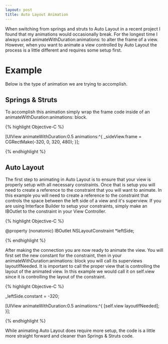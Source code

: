 ```yaml
---
layout: post
title: Auto Layout Animation
---
```

When switching from springs and struts to Auto Layout in a recent project I found that my animations would occasionally break. For the longest time I always used animateWithDuration:animations: to alter the frame of a view. However, when you want to animate a view controlled by Auto Layout the process is a little different and requires some setup first. 

# Example
Below is the type of animation we are trying to accomplish.


## Springs & Struts
To accomplish this animation simply wrap the frame code inside of an animateWithDuration:animations: block.

{% highlight Objective-C %}

[UIView animateWithDuration:0.5 animations:^{
	_sideView.frame = CGRectMake(-320, 0, 320, 480);
}];

{% endhighlight %}

## Auto Layout
The first step to animating in Auto Layout is to ensure that your view is properly setup with all necessary constraints. Once that is setup you will need to create a reference to the constraint that you will want to animate. In this example you will need to create a reference to the constraint that controls the space between the left side of a view and it's superview. If you are using Interface Builder to setup your constraints, simply make an IBOutlet to the constraint in your View Controller.

{% highlight Objective-C %}

@property (nonatomic) IBOutlet NSLayoutConstraint *leftSide;

{% endhighlight %}

After making the connection you are now ready to animate the view. You will first set the new constant for the constraint, then in your animateWithDuration:animations: block you will call its superviews layoutIfNeeded. It is important to call the proper view that is controlling the layout of the animated view. In this example we would call it on self.view since it is controlling the layout of the constraint.

{% highlight Objective-C %}

_leftSide.constant = -320;

[UIView animateWithDuration:0.5 animations:^{
	[self.view layoutIfNeeded];
}];

{% endhighlight %}

While animating Auto Layout does require more setup, the code is a little more straight forward and cleaner than Springs & Struts code.